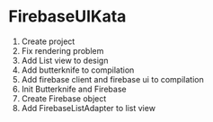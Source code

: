 # FirebaseUIKata
1. Create project
2. Fix rendering problem
3. Add List view to design
4. Add butterknife to compilation
5. Add firebase client and firebase ui to compilation
6. Init Butterknife and Firebase
7. Create Firebase object
8. Add FirebaseListAdapter to list view

